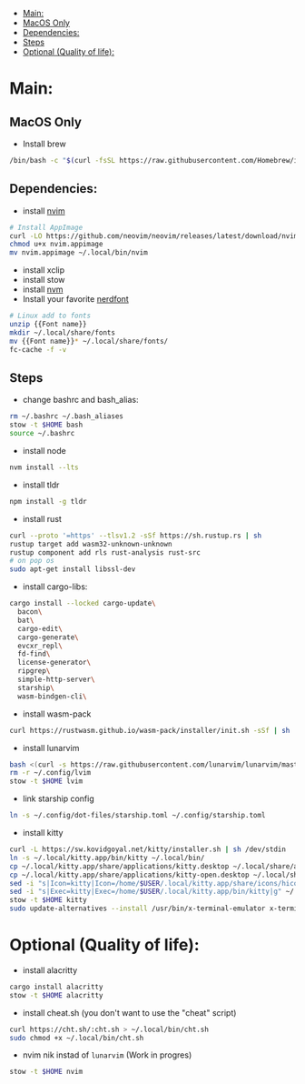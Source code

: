 <!--toc:start-->

- [Main:](#main)
- [MacOS Only](#macos-only)
- [Dependencies:](#dependencies)
- [Steps](#steps)
- [Optional (Quality of life):](#optional-quality-of-life)
<!--toc:end-->

# Main:

## MacOS Only

- Install brew

```bash
/bin/bash -c "$(curl -fsSL https://raw.githubusercontent.com/Homebrew/install/HEAD/install.sh)"
```

## Dependencies:

- install [nvim](https://github.com/neovim/neovim/wiki/Installing-Neovim)

```bash
# Install AppImage
curl -LO https://github.com/neovim/neovim/releases/latest/download/nvim.appimage
chmod u+x nvim.appimage
mv nvim.appimage ~/.local/bin/nvim
```

- install xclip
- install stow
- install [nvm](https://github.com/nvm-sh/nvm#install--update-script)
- Install your favorite [nerdfont](https://www.nerdfonts.com/font-downloads)

```bash
# Linux add to fonts
unzip {{Font name}}
mkdir ~/.local/share/fonts
mv {{Font name}}* ~/.local/share/fonts/
fc-cache -f -v
```

## Steps

- change bashrc and bash_alias:

```bash
rm ~/.bashrc ~/.bash_aliases
stow -t $HOME bash
source ~/.bashrc
```

- install node

```bash
nvm install --lts
```

- install tldr

```bash
npm install -g tldr
```

- install rust

```bash
curl --proto '=https' --tlsv1.2 -sSf https://sh.rustup.rs | sh
rustup target add wasm32-unknown-unknown
rustup component add rls rust-analysis rust-src
# on pop os
sudo apt-get install libssl-dev
```

- install cargo-libs:

```bash
cargo install --locked cargo-update\
  bacon\
  bat\
  cargo-edit\
  cargo-generate\
  evcxr_repl\
  fd-find\
  license-generator\
  ripgrep\
  simple-http-server\
  starship\
  wasm-bindgen-cli\
```

- install wasm-pack

```bash
curl https://rustwasm.github.io/wasm-pack/installer/init.sh -sSf | sh
```

- install lunarvim

```bash
bash <(curl -s https://raw.githubusercontent.com/lunarvim/lunarvim/master/utils/installer/install.sh)
rm -r ~/.config/lvim
stow -t $HOME lvim
```

- link starship config

```bash
ln -s ~/.config/dot-files/starship.toml ~/.config/starship.toml
```

- install kitty

```bash
curl -L https://sw.kovidgoyal.net/kitty/installer.sh | sh /dev/stdin
ln -s ~/.local/kitty.app/bin/kitty ~/.local/bin/
cp ~/.local/kitty.app/share/applications/kitty.desktop ~/.local/share/applications/
cp ~/.local/kitty.app/share/applications/kitty-open.desktop ~/.local/share/applications/
sed -i "s|Icon=kitty|Icon=/home/$USER/.local/kitty.app/share/icons/hicolor/256x256/apps/kitty.png|g" ~/.local/share/applications/kitty*.desktop
sed -i "s|Exec=kitty|Exec=/home/$USER/.local/kitty.app/bin/kitty|g" ~/.local/share/applications/kitty*.desktop
stow -t $HOME kitty
sudo update-alternatives --install /usr/bin/x-terminal-emulator x-terminal-emulator `which kitty` 50
```

# Optional (Quality of life):

- install alacritty

```bash
cargo install alacritty
stow -t $HOME alacritty
```

- install cheat.sh (you don't want to use the "cheat" script)

```bash
curl https://cht.sh/:cht.sh > ~/.local/bin/cht.sh
sudo chmod +x ~/.local/bin/cht.sh
```

- nvim nik instad of `lunarvim` (Work in progres)

```bash
stow -t $HOME nvim
```
